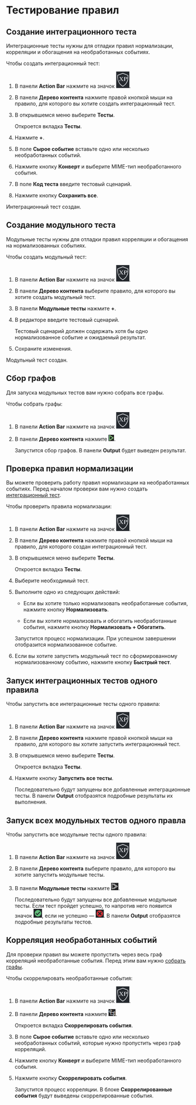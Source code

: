 ﻿# Тестирование правил

## <a name="4516961931"></a>Создание интеграционного теста

Интеграционные тесты нужны для отладки правил нормализации, корреляции и обогащения на необработанных событиях.

Чтобы создать интеграционный тест:

1. В панели **Action Bar** нажмите на значок ![pic](pics/xp-icon.png).

1. В панели **Дерево контента** нажмите правой кнопкой мыши на правило, для которого вы хотите создать интеграционный тест.

1. В открывшемся меню выберите **Тесты**.

   Откроется вкладка **Тесты**.

1. Нажмите **+**.

1. В поле **Сырое событие** вставьте одно или несколько необработанных событий.

1. Нажмите кнопку **Конверт** и выберите MIME-тип необработанного события.

1. В поле **Код теста** введите тестовый сценарий.

1. Нажмите кнопку **Сохранить все**.

Интеграционный тест создан.

## Создание модульного теста

Модульные тесты нужны для отладки правил корреляции и обогащения на нормализованных событиях.

Чтобы создать модульный тест:

1. В панели **Action Bar** нажмите на значок ![pic](pics/xp-icon.png).

1. В панели **Дерево контента** выберите правило, для которого вы хотите создать модульный тест.

1. В панели **Модульные тесты** нажмите **+**.

1. В редакторе введите тестовый сценарий.

   Тестовый сценарий должен содержать хотя бы одно нормализованное событие и ожидаемый результат.

1. Сохраните изменения.

Модульный тест создан.

## <a name="4516964235"></a>Сбор графов

Для запуска модульных тестов вам нужно собрать все графы.

Чтобы собрать графы:

1. В панели **Action Bar** нажмите на значок ![pic](pics/xp-icon.png).

1. В панели **Дерево контента** нажмите ![pic](pics/compile-all-graphs-icon.png).

   Запустится сбор графов. В панели **Output** будет выведен результат.

## Проверка правил нормализации

Вы можете проверить работу правил нормализации на необработанных событиях. Перед началом проверки вам нужно создать [интеграционный тест](help/ru-RU/testing#4516961931).

Чтобы проверить правила нормализации:

1. В панели **Action Bar** нажмите на значок ![pic](pics/xp-icon.png).

1. В панели **Дерево контента** нажмите правой кнопкой мыши на правило, для которого создан интеграционный тест.

1. В открывшемся меню выберите **Тесты**.

   Откроется вкладка **Тесты**.

1. Выберите необходимый тест.

1. Выполните одно из следующих действий:

   * Если вы хотите только нормализовать необработанные события, нажмите кнопку **Нормализовать**.

   * Если вы хотите нормализовать и обогатить необработанные события, нажмите кнопку **Нормализовать + Обогатить**.

   Запустится процесс нормализации. При успешном завершении отобразится нормализованное событие.

1. Если вы хотите запустить модульный тест по сформированному нормализованному событию, нажмите кнопку **Быстрый тест**.

## Запуск интеграционных тестов одного правила

Чтобы запустить все интеграционные тесты одного правила:

1. В панели **Action Bar** нажмите на значок ![pic](pics/xp-icon.png).

1. В панели **Дерево контента** нажмите правой кнопкой мыши на правило, для которого вы хотите запустить интеграционный тест.

1. В открывшемся меню выберите **Тесты**.

   Откроется вкладка **Тесты**.

1. Нажмите кнопку **Запустить все тесты**.

   Последовательно будут запущены все добавленные интеграционные тесты. В панели **Output** отобразятся подробные результаты их выполнения.

## Запуск всех модульных тестов одного правла

Чтобы запустить все модульные тесты одного правила:

1. В панели **Action Bar** нажмите на значок ![pic](pics/xp-icon.png).

1. В панели **Дерево контента** выберите правило, для которого вы хотите запустить модульные тесты.

1. В панели **Модульные тесты** нажмите ![pic](pics/run-all-unit-tests-icon.png).

   Последовательно будут запущены все добавленные модульные тесты. Если тест пройдет успешно, то напротив него появится значок ![pic](pics/success-test-icon.png), если не успешно — ![pic](pics/failure-test-icon.png). В панели **Output** отобразятся подробные результаты тестов.

## Корреляция необработанных событий

Для проверки правил вы можете пропустить через весь граф корреляций необработанные события. Перед этим вам нужно [собрать графы](help/ru-RU/testing#4516964235).

Чтобы скоррелировать необработанные события:

1. В панели **Action Bar** нажмите на значок ![pic](pics/xp-icon.png).

1. В панели **Дерево контента** нажмите ![pic](pics/correlate-all-rules-icon.png).

   Откроется вкладка **Скоррелировать события**.

1. В поле **Сырое событие** вставьте одно или несколько необработанных событий, которые нужно пропустить через граф корреляций.

1. Нажмите кнопку **Конверт** и выберите MIME-тип необработанного события.

1. Нажмите кнопку **Скоррелировать события**.

   Запустится процесс корреляции. В блоке **Скоррелированные события** будут выведены скоррелированные события.
